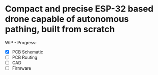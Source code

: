 # Compact and precise ESP-32 based drone capable of autonomous pathing, built from scratch

WIP - Progress:
- [x] PCB Schematic
- [ ] PCB Routing
- [ ] CAD
- [ ] Firmware
